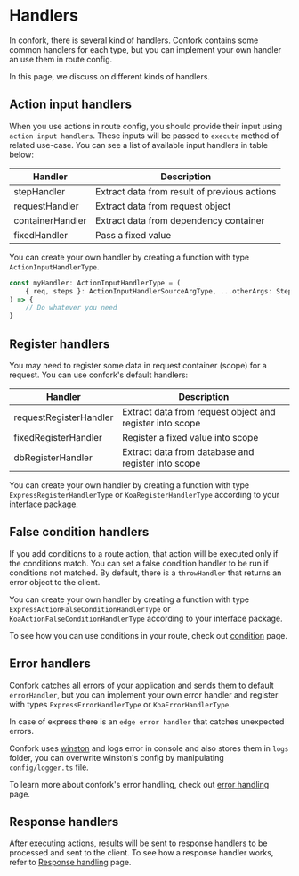 # Handlers
In confork, there is several kind of handlers. Confork contains some common handlers for each type, but you can implement your own handler an use them in route config.

In this page, we discuss on different kinds of handlers.

## Action input handlers
When you use actions in route config, you should provide their input using `action input handlers`. These inputs will be passed to `execute` method of related use-case. You can see a list of available input handlers in table below:

| Handler | Description |
| ------------- | ------------- |
| stepHandler | Extract data from result of previous actions |
| requestHandler | Extract data from request object |
| containerHandler | Extract data from dependency container |
| fixedHandler | Pass a fixed value |

You can create your own handler by creating a function with type `ActionInputHandlerType`.

```js
const myHandler: ActionInputHandlerType = (
	{ req, steps }: ActionInputHandlerSourceArgType, ...otherArgs: StepInputHandlerArgsType[]
) => {
    // Do whatever you need
}
```


## Register handlers
You may need to register some data in request container (scope) for a request. You can use confork's default handlers:

| Handler | Description |
| ------------- | ------------- |
| requestRegisterHandler | Extract data from request object and register into scope |
| fixedRegisterHandler | Register a fixed value into scope |
| dbRegisterHandler | Extract data from database and register into scope |

You can create your own handler by creating a function with type `ExpressRegisterHandlerType` or `KoaRegisterHandlerType` according to your interface package.


## False condition handlers
If you add conditions to a route action, that action will be executed only if the conditions match. You can set a false condition handler to be run if conditions not matched. By default, there is a `throwHandler` that returns an error object to the client.

You can create your own handler by creating a function with type `ExpressActionFalseConditionHandlerType` or `KoaActionFalseConditionHandlerType` according to your interface package.

To see how you can use conditions in your route, check out [condition](routing/conditions.md) page.

## Error handlers
Confork catches all errors of your application and sends them to default `errorHandler`, but you can implement your own error handler and register with types `ExpressErrorHandlerType` or `KoaErrorHandlerType`.

In case of express there is an `edge error handler` that catches unexpected errors.

Confork uses [winston]() and logs error in console and also stores them in `logs` folder, you can overwrite winston's config by manipulating `config/logger.ts` file.

To learn more about confork's error handling, check out [error handling](errorHandling.md) page.

## Response handlers
After executing actions, results will be sent to response handlers to be processed and sent to the client. To see how a response handler works, refer to [Response handling](routing/responseHandling.md) page.

